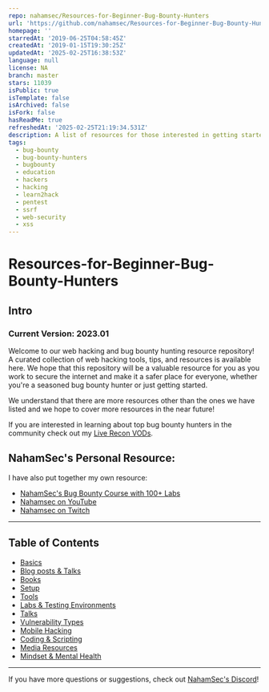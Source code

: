 ```yaml
---
repo: nahamsec/Resources-for-Beginner-Bug-Bounty-Hunters
url: 'https://github.com/nahamsec/Resources-for-Beginner-Bug-Bounty-Hunters'
homepage: ''
starredAt: '2019-06-25T04:58:45Z'
createdAt: '2019-01-15T19:30:25Z'
updatedAt: '2025-02-25T16:38:53Z'
language: null
license: NA
branch: master
stars: 11039
isPublic: true
isTemplate: false
isArchived: false
isFork: false
hasReadMe: true
refreshedAt: '2025-02-25T21:19:34.531Z'
description: A list of resources for those interested in getting started in bug bounties
tags:
  - bug-bounty
  - bug-bounty-hunters
  - bugbounty
  - education
  - hackers
  - hacking
  - learn2hack
  - pentest
  - ssrf
  - web-security
  - xss
---
```


# Resources-for-Beginner-Bug-Bounty-Hunters




## Intro
### Current Version: 2023.01
Welcome to our web hacking and bug bounty hunting resource repository! A curated collection of web hacking tools, tips, and resources is available here. We hope that this repository will be a valuable resource for you as you work to secure the internet and make it a safer place for everyone, whether you're a seasoned bug bounty hunter or just getting started.

We understand that there are more resources other than the ones we have listed and we hope to cover more resources in the near future!<br>

If you are interested in learning about top bug bounty hunters in the community check out my [Live Recon VODs](https://www.youtube.com/playlist?list=PLKAaMVNxvLmAkqBkzFaOxqs3L66z2n8LA).


## NahamSec's Personal Resource:
I have also put together my own resource:

- [NahamSec's Bug Bounty Course with 100+ Labs](https://app.hackinghub.io/hubs/nahamsec-bug-bounty-course)
- [Nahamsec on YouTube](https://www.youtube.com/NahamSec) 
- [Nahamsec on Twitch](https://www.twitch.tv/nahamsec)

---
## Table of Contents

- [Basics](/assets/basics.md)
- [Blog posts & Talks](/assets/blogposts.md)
- [Books](/assets/books.md)
- [Setup](/assets/setup.md)
- [Tools](/assets/tools.md)
- [Labs & Testing Environments](/assets/labs.md)
- [Talks](/assets/talks.md)
- [Vulnerability Types](/assets/vulns.md)
- [Mobile Hacking](/assets/mobile.md)
- [Coding & Scripting](/assets/coding.md)
- [Media Resources](/assets/media.md)
- [Mindset & Mental Health](/assets/health.md)

---
If you have more questions or suggestions, check out [NahamSec's Discord](https://discord.gg/9jZxjQ5)!<br>

